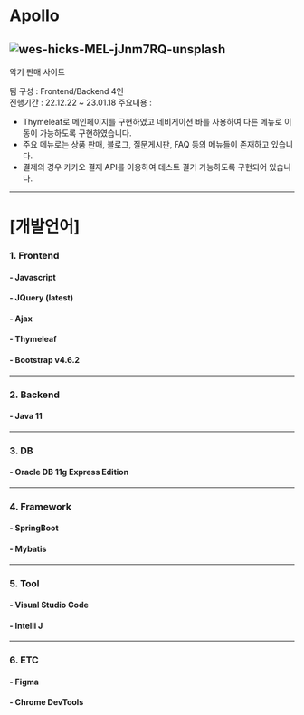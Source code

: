 # Apollo
![wes-hicks-MEL-jJnm7RQ-unsplash](https://user-images.githubusercontent.com/113497486/225847705-e5b84267-12a9-4d05-a572-1b5623e03bbf.jpg)
------------

악기 판매 사이트

팀 구성 : Frontend/Backend 4인  
진행기간 : 22.12.22 ~ 23.01.18
주요내용 :
- Thymeleaf로 메인페이지를 구현하였고 네비게이션 바를 사용하여 다른 메뉴로 이동이 가능하도록 구현하였습니다.
- 주요 메뉴로는 상품 판매, 블로그, 질문게시판, FAQ 등의 메뉴들이 존재하고 있습니다.
- 결제의 경우 카카오 결재 API를 이용하여 테스트 결가 가능하도록 구현되어 있습니다.

------------

# [개발언어]
### 1. Frontend
#### - Javascript
#### - JQuery (latest)
#### - Ajax
#### - Thymeleaf
#### - Bootstrap v4.6.2
------------  
### 2. Backend
#### - Java 11
------------  
### 3. DB
#### - Oracle DB 11g Express Edition 
------------  
### 4. Framework
#### - SpringBoot
#### - Mybatis
------------  
### 5. Tool
#### - Visual Studio Code
#### - Intelli J
------------  
### 6. ETC
#### - Figma
#### - Chrome DevTools
